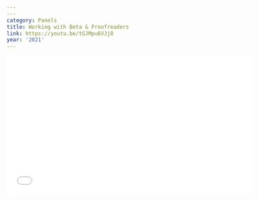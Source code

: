 ```yaml
---
---
category: Panels
title: Working with Beta & Proofreaders
link: https://youtu.be/tGJMpu6VJj8
year: '2021'
---
```

<iframe width="560" height="315" src="{{ page.link }}" frameborder="0" allowfullscreen></iframe>

